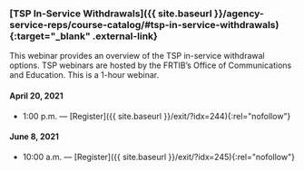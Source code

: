 ### [TSP In-Service Withdrawals]({{ site.baseurl }}/agency-service-reps/course-catalog/#tsp-in-service-withdrawals){:target="\_blank" .external-link}

This webinar provides an overview of the TSP in-service withdrawal options. TSP webinars are hosted by the FRTIB’s Office of Communications and Education. This is a 1-hour webinar.

#### April 20, 2021

- 1:00 p.m. — [Register]({{ site.baseurl }}/exit/?idx=244){:rel="nofollow"}

#### June 8, 2021

- 10:00 a.m. 	— [Register]({{ site.baseurl }}/exit/?idx=245){:rel="nofollow"}
